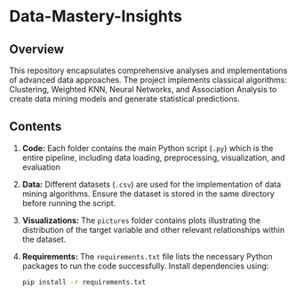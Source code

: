 # Data-Mastery-Insights

## Overview
This repository encapsulates comprehensive analyses and implementations of advanced data approaches. The project implements classical algorithms: Clustering, Weighted KNN, Neural Networks, and Association Analysis to create data mining models and generate statistical predictions. 

## Contents
1. **Code:** Each folder contains the main Python script (`.py`) which is the entire pipeline, including data loading, preprocessing, visualization, and evaluation

2. **Data:** Different datasets (`.csv`) are used for the implementation of data mining algorithms. Ensure the dataset is stored in the same directory before running the script.

3. **Visualizations:** The `pictures` folder contains plots illustrating the distribution of the target variable and other relevant relationships within the dataset.

4. **Requirements:** The `requirements.txt` file lists the necessary Python packages to run the code successfully. Install dependencies using:
   ```bash
   pip install -r requirements.txt

